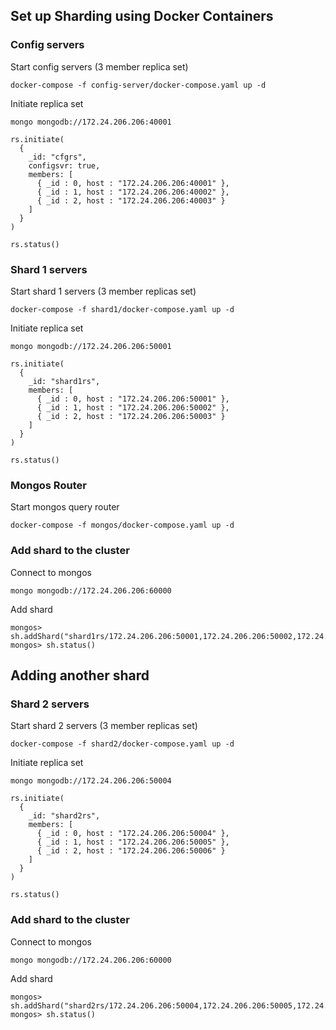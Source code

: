 ## Set up Sharding using Docker Containers

### Config servers
Start config servers (3 member replica set)
```
docker-compose -f config-server/docker-compose.yaml up -d
```
Initiate replica set
```
mongo mongodb://172.24.206.206:40001
```
```
rs.initiate(
  {
    _id: "cfgrs",
    configsvr: true,
    members: [
      { _id : 0, host : "172.24.206.206:40001" },
      { _id : 1, host : "172.24.206.206:40002" },
      { _id : 2, host : "172.24.206.206:40003" }
    ]
  }
)

rs.status()
```

### Shard 1 servers
Start shard 1 servers (3 member replicas set)
```
docker-compose -f shard1/docker-compose.yaml up -d
```
Initiate replica set
```
mongo mongodb://172.24.206.206:50001
```
```
rs.initiate(
  {
    _id: "shard1rs",
    members: [
      { _id : 0, host : "172.24.206.206:50001" },
      { _id : 1, host : "172.24.206.206:50002" },
      { _id : 2, host : "172.24.206.206:50003" }
    ]
  }
)

rs.status()
```

### Mongos Router
Start mongos query router
```
docker-compose -f mongos/docker-compose.yaml up -d
```

### Add shard to the cluster
Connect to mongos
```
mongo mongodb://172.24.206.206:60000
```
Add shard
```
mongos> sh.addShard("shard1rs/172.24.206.206:50001,172.24.206.206:50002,172.24.206.206:50003")
mongos> sh.status()
```
## Adding another shard
### Shard 2 servers
Start shard 2 servers (3 member replicas set)
```
docker-compose -f shard2/docker-compose.yaml up -d
```
Initiate replica set
```
mongo mongodb://172.24.206.206:50004
```
```
rs.initiate(
  {
    _id: "shard2rs",
    members: [
      { _id : 0, host : "172.24.206.206:50004" },
      { _id : 1, host : "172.24.206.206:50005" },
      { _id : 2, host : "172.24.206.206:50006" }
    ]
  }
)

rs.status()
```
### Add shard to the cluster
Connect to mongos
```
mongo mongodb://172.24.206.206:60000
```
Add shard
```
mongos> sh.addShard("shard2rs/172.24.206.206:50004,172.24.206.206:50005,172.24.206.206:50006")
mongos> sh.status()
```
